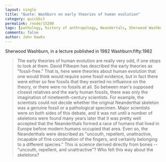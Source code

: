 ```yaml
---
layout: single 
title: "Quote: Washburn on early theories of human evolution" 
category: quickbit
permalink: /node/15208
tags: [pathology, history of anthropology, Neandertals, Sherwood Washburn] 
comments: false 
author: John Hawks 
---
```


Sherwood Washburn, in a lecture published in 1982 <bib>Washburn:fifty:1982</bib>

<blockquote>The early theories of human evolution are really very odd, if one stops to look at them. David Pilbeam has described the early theories as "fossil-free." That is, here were theories about human evolution that one would think would require some fossil evidence, but in fact there were either so few fossils that they exerted no influence on the theory, or there were no fossils at all. So between man's supposed closest relatives and the early human fossils, there was only the imagination of nineteenth-century scientists. For example, the scientists could not decide whether the original Neanderthal skeleton was a genuine fossil or a pathological specimen. Major scientists were on both sides of this debate, and it was not until a number of skeletons were found many years later that it was pretty well accepted that the Neanderthals formed a race of humans that lived in Europe before modern humans occupied that area. Even so, the Neanderthals were described as "uncouth, repellent, unattractive, incapable of fine coordination of the fingers, and certainly belonging to a different species." This is science derived directly from bones -- "uncouth, repellent, and unattractive"? Who felt this way about the skeletons? </blockquote>



